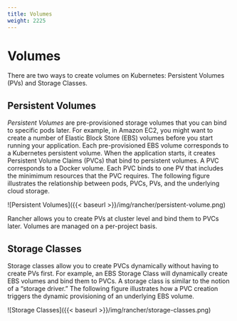 ```yaml
---
title: Volumes
weight: 2225
---
```


# Volumes

There are two ways to create volumes on Kubernetes: Persistent Volumes (PVs) and Storage Classes.

## Persistent Volumes

_Persistent Volumes_ are pre-provisioned storage volumes that you can bind to specific pods later. For example, in Amazon EC2, you might want to create a number of Elastic Block Store (EBS) volumes before you start running your application. Each pre-provisioned EBS volume corresponds to a Kubernetes persistent volume. When the application starts, it creates Persistent Volume Claims (PVCs) that bind to persistent volumes. A PVC corresponds to a Docker volume. Each PVC binds to one PV that includes the minimimum resources that the PVC requires. The following figure illustrates the relationship between pods, PVCs, PVs, and the underlying cloud storage.

![Persistent Volumes]({{< baseurl >}}/img/rancher/persistent-volume.png)

Rancher allows you to create PVs at cluster level and bind them to PVCs later. Volumes are managed on a per-project basis.

## Storage Classes

Storage classes allow you to create PVCs dynamically without having to create PVs first. For example, an EBS Storage Class will dynamically create EBS volumes and bind them to PVCs. A storage class is similar to the notion of a “storage driver.” The following figure illustrates how a PVC creation triggers the dynamic provisioning of an underlying EBS volume.

![Storage Classes]({{< baseurl >}}/img/rancher/storage-classes.png)
